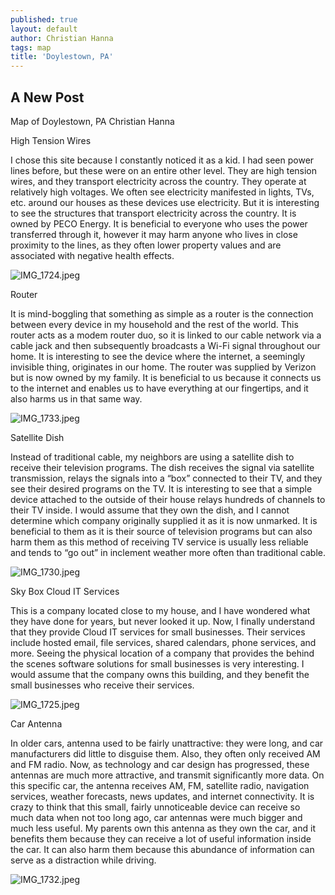 ```yaml
---
published: true
layout: default
author: Christian Hanna
tags: map
title: 'Doylestown, PA'
---
```

## A New Post
Map of Doylestown, PA
Christian Hanna

High Tension Wires

I chose this site because I constantly noticed it as a kid. I had seen power lines before, but these were on an entire other level. They are high tension wires, and they transport electricity across the country. They operate at relatively high voltages. We often see electricity manifested in lights, TVs, etc. around our houses as these devices use electricity. But it is interesting to see the structures that transport electricity across the country. It is owned by PECO Energy. It is beneficial to everyone who uses the power transferred through it, however it may harm anyone who lives in close proximity to the lines, as they often lower property values and are associated with negative health effects.

![IMG_1724.jpeg]({{site.baseurl}}/assets/images/IMG_1724.jpeg)


Router

It is mind-boggling that something as simple as a router is the connection between every device in my household and the rest of the world. This router acts as a modem router duo, so it is linked to our cable network via a cable jack and then subsequently broadcasts a Wi-Fi signal throughout our home. It is interesting to see the device where the internet, a seemingly invisible thing, originates in our home. The router was supplied by Verizon but is now owned by my family. It is beneficial to us because it connects us to the internet and enables us to have everything at our fingertips, and it also harms us in that same way.

![IMG_1733.jpeg]({{site.baseurl}}/assets/images/IMG_1733.jpeg)


Satellite Dish

Instead of traditional cable, my neighbors are using a satellite dish to receive their television programs. The dish receives the signal via satellite transmission, relays the signals into a “box” connected to their TV, and they see their desired programs on the TV. It is interesting to see that a simple device attached to the outside of their house relays hundreds of channels to their TV inside. I would assume that they own the dish, and I cannot determine which company originally supplied it as it is now unmarked. It is beneficial to them as it is their source of television programs but can also harm them as this method of receiving TV service is usually less reliable and tends to “go out” in inclement weather more often than traditional cable.

![IMG_1730.jpeg]({{site.baseurl}}/assets/images/IMG_1730.jpeg)


Sky Box Cloud IT Services

This is a company located close to my house, and I have wondered what they have done for years, but never looked it up. Now, I finally understand that they provide Cloud IT services for small businesses. Their services include hosted email, file services, shared calendars, phone services, and more. Seeing the physical location of a company that provides the behind the scenes software solutions for small businesses is very interesting. I would assume that the company owns this building, and they benefit the small businesses who receive their services.

![IMG_1725.jpeg]({{site.baseurl}}/assets/images/IMG_1725.jpeg)


Car Antenna

In older cars, antenna used to be fairly unattractive: they were long, and car manufacturers did little to disguise them. Also, they often only received AM and FM radio. Now, as technology and car design has progressed, these antennas are much more attractive, and transmit significantly more data. On this specific car, the antenna receives AM, FM, satellite radio, navigation services, weather forecasts, news updates, and internet connectivity. It is crazy to think that this small, fairly unnoticeable device can receive so much data when not too long ago, car antennas were much bigger and much less useful. My parents own this antenna as they own the car, and it benefits them because they can receive a lot of useful information inside the car. It can also harm them because this abundance of information can serve as a distraction while driving.

![IMG_1732.jpeg]({{site.baseurl}}/assets/images/IMG_1732.jpeg)

